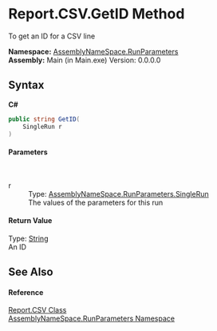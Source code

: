 # Report.CSV.GetID Method 
 

To get an ID for a CSV line

**Namespace:**&nbsp;<a href="4763cf1c-e4af-43c5-78fe-6f03f6e2281f">AssemblyNameSpace.RunParameters</a><br />**Assembly:**&nbsp;Main (in Main.exe) Version: 0.0.0.0

## Syntax

**C#**<br />
``` C#
public string GetID(
	SingleRun r
)
```


#### Parameters
&nbsp;<dl><dt>r</dt><dd>Type: <a href="af5c52aa-e355-ecee-14fb-728210fd89c2">AssemblyNameSpace.RunParameters.SingleRun</a><br />The values of the parameters for this run</dd></dl>

#### Return Value
Type: <a href="http://msdn2.microsoft.com/en-us/library/s1wwdcbf" target="_blank">String</a><br />An ID

## See Also


#### Reference
<a href="e394569a-c4e8-1b3d-cf04-9aedb87d39b6">Report.CSV Class</a><br /><a href="4763cf1c-e4af-43c5-78fe-6f03f6e2281f">AssemblyNameSpace.RunParameters Namespace</a><br />